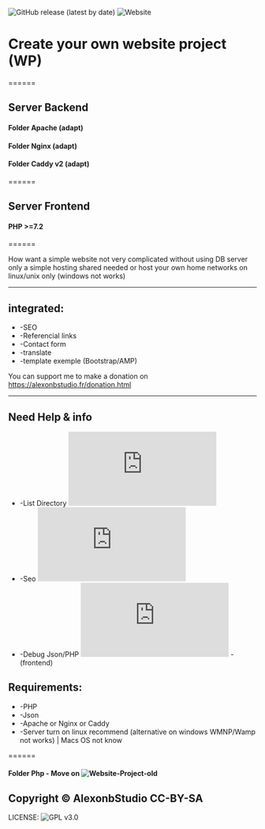 ![GitHub release (latest by date)](https://img.shields.io/github/v/release/alexonbstudio/website-project)
![Website](https://img.shields.io/website?style=for-the-badge&url=https%3A%2F%2Falexonbstudio.fr)

# Create your own website project (WP)

======

## Server Backend 
#### Folder Apache (adapt)
#### Folder Nginx (adapt)
#### Folder Caddy v2 (adapt)

======

## Server Frontend
#### PHP >=7.2



======

How want a simple website not very complicated without using DB server only a simple hosting shared needed or host your own home networks on linux/unix only (windows not works)

------

## integrated: 

+ -SEO 
+ -Referencial links 
+ -Contact form 
+ -translate 
+ -template exemple (Bootstrap/AMP)


You can support me to make a donation on https://alexonbstudio.fr/donation.html


------
## Need Help & info 

+ -List Directory ![list-directory](https://github.com/alexonbstudio/website-project/blob/master/list-directory.md)
+ -Seo ![SEO](https://github.com/alexonbstudio/website-project/blob/master/need-help.md)
+ -Debug Json/PHP ![Debug Json with PHP](https://github.com/alexonbstudio/website-project/blob/master/debug.php) - (frontend)

## Requirements:

+ -PHP
+ -Json
+ -Apache or Nginx or Caddy
+ -Server turn on linux recommend (alternative on windows WMNP/Wamp not works) | Macs OS not know

======

#### Folder Php - Move on ![Website-Project-old](https://github.com/alexonbstudio/website-project-old)

Copyright &copy; AlexonbStudio CC-BY-SA
------
LICENSE: ![GPL v3.0](https://github.com/alexonbstudio/website-project/blob/master/LICENSE)
